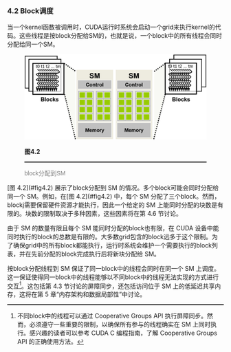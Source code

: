 ### 4.2 Block调度

当一个kernel函数被调用时，CUDA运行时系统会启动一个grid来执行kernel的代码。这些线程是按block分配给SM的，也就是说，一个block中的所有线程会同时分配给同一个SM。

<figure>
    <style>
     hr {
         border: none;
         height: 2px;
         background-color: black;
         margin: 5px auto;
     }
	</style>
    <img id="fig4.2" src="..\pic\chapter4\fig4.2.jpeg">
    <figcaption>
        <p class="no-indent" style="font-weight: bold;">
        图4.2
        </p>
       	<hr style="border: none; height: 2px; background-color: black; margin: 5px auto;">
        <p class="no-indent" style="font-family: 'Arial', 'Helvetica', sans-serif;color: #808080">
            block分配到SM
        </p>
    </figcaption>
</figure>
[图 4.2](#fig4.2) 展示了block分配到 SM 的情况。多个block可能会同时分配给同一个 SM。例如，在[图 4.2](#fig4.2) 中，每个 SM 分配了三个block。然而，blockj需要保留硬件资源才能执行，因此一个给定的 SM 上能同时分配的块数是有限的。块数的限制取决于多种因素，这些因素将在第 4.6 节讨论。

由于 SM 的数量有限且每个 SM 能同时分配的block也有限，在 CUDA 设备中能同时执行的block的总数是有限的。大多数grid包含的block远多于这个限制。为了确保grid中的所有block都能执行，运行时系统会维护一个需要执行的block列表，并在先前分配的block完成执行后将新块分配给 SM。

按block分配线程到 SM 保证了同一block中的线程会同时在同一个 SM 上调度。这一保证使得同一block中的线程能够以不同block中的线程无法实现的方式进行交互[^1]。这包括第 4.3 节讨论的屏障同步，还包括访问位于 SM 上的低延迟共享内存，这将在第 5 章“内存架构和数据局部性”中讨论。



[^1]: 不同block中的线程可以通过 Cooperative Groups API 执行屏障同步。然而，必须遵守一些重要的限制，以确保所有参与的线程确实在 SM 上同时执行。感兴趣的读者可以参考 CUDA C 编程指南，了解 Cooperative Groups API 的正确使用方法。
